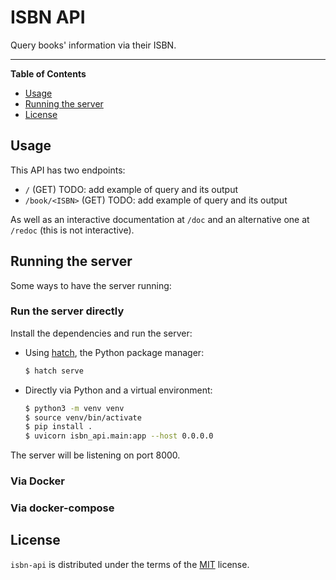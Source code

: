# ISBN API

Query books' information via their ISBN.

-----

**Table of Contents**

- [Usage](#usage)
- [Running the server](#running-the-server)
- [License](#license)

## Usage

This API has two endpoints:

- `/` (GET)
    TODO: add example of query and its output
- `/book/<ISBN>` (GET)
    TODO: add example of query and its output

As well as an interactive documentation at `/doc` and an alternative one at
`/redoc` (this is not interactive).

## Running the server

Some ways to have the server running:

### Run the server directly

Install the dependencies and run the server:

- Using [hatch](https://hatch.pypa.io/), the Python package manager:
  ```bash
  $ hatch serve
  ```
- Directly via Python and a virtual environment:
  ```bash
  $ python3 -m venv venv
  $ source venv/bin/activate
  $ pip install .
  $ uvicorn isbn_api.main:app --host 0.0.0.0
  ```

The server will be listening on port 8000.

### Via Docker

### Via docker-compose

## License

`isbn-api` is distributed under the terms of the
[MIT](https://spdx.org/licenses/MIT.html) license.
